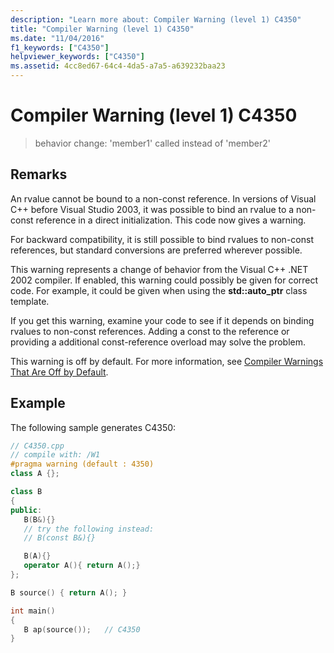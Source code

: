 ```yaml
---
description: "Learn more about: Compiler Warning (level 1) C4350"
title: "Compiler Warning (level 1) C4350"
ms.date: "11/04/2016"
f1_keywords: ["C4350"]
helpviewer_keywords: ["C4350"]
ms.assetid: 4cc8ed67-64c4-4da5-a7a5-a639232baa23
---
```

# Compiler Warning (level 1) C4350

> behavior change: 'member1' called instead of 'member2'

## Remarks

An rvalue cannot be bound to a non-const reference. In versions of Visual C++ before Visual Studio 2003, it was possible to bind an rvalue to a non-const reference in a direct initialization. This code now gives a warning.

For backward compatibility, it is still possible to bind rvalues to non-const references, but standard conversions are preferred wherever possible.

This warning represents a change of behavior from the Visual C++ .NET 2002 compiler. If enabled, this warning could possibly be given for correct code. For example, it could be given when using the **std::auto_ptr** class template.

If you get this warning, examine your code to see if it depends on binding rvalues to non-const references. Adding a const to the reference or providing a additional const-reference overload may solve the problem.

This warning is off by default. For more information, see [Compiler Warnings That Are Off by Default](../../preprocessor/compiler-warnings-that-are-off-by-default.md).

## Example

The following sample generates C4350:

```cpp
// C4350.cpp
// compile with: /W1
#pragma warning (default : 4350)
class A {};

class B
{
public:
   B(B&){}
   // try the following instead:
   // B(const B&){}

   B(A){}
   operator A(){ return A();}
};

B source() { return A(); }

int main()
{
   B ap(source());   // C4350
}
```
